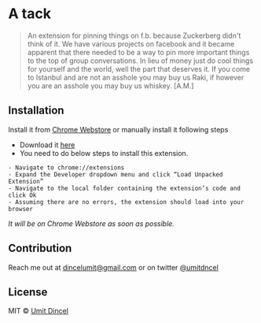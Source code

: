# A tack

> An extension for pinning things on f.b. because Zuckerberg didn't think of it. We have various projects on facebook and it became apparent that there needed to be a way to pin more important things to the top of group conversations.  In lieu of money just do cool things for yourself and the world, well the part that deserves it. If you come to Istanbul and are not an asshole you may buy us Raki, if however you are an asshole you may buy us whiskey. [A.M.]

## Installation

Install it from [Chrome Webstore](https://chrome.google.com/webstore/detail/a-tack/elpanmibiajlaponjbdpmlopdlmeehoo) or manually install it following steps

- Download it [here](https://github.com/umitdincel/atack/archive/0.3.zip)
- You need to do below steps to install this extension.

```
- Navigate to chrome://extensions
- Expand the Developer dropdown menu and click “Load Unpacked Extension”
- Navigate to the local folder containing the extension’s code and click Ok
- Assuming there are no errors, the extension should load into your browser
```

*It will be on Chrome Webstore as soon as possible.*

## Contribution
Reach me out at dincelumit@gmail.com or on twitter [@umitdncel](https://twitter.com/umitdncel)

## License
MIT © [Umit Dincel](http://umitdincel.com)
